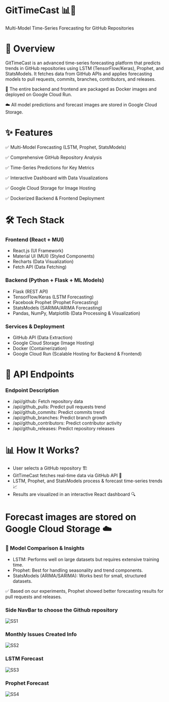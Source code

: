 # GitTimeCast 📊🔮
Multi-Model Time-Series Forecasting for GitHub Repositories


# 📌 Overview
GitTimeCast is an advanced time-series forecasting platform that predicts trends in GitHub repositories using LSTM (TensorFlow/Keras), Prophet, and StatsModels. It fetches data from GitHub APIs and applies forecasting models to pull requests, commits, branches, contributors, and releases.

🚀 The entire backend and frontend are packaged as Docker images and deployed on Google Cloud Run.

☁️ All model predictions and forecast images are stored in Google Cloud Storage.

# ✨ Features
✅ Multi-Model Forecasting (LSTM, Prophet, StatsModels)

✅ Comprehensive GitHub Repository Analysis

✅ Time-Series Predictions for Key Metrics

✅ Interactive Dashboard with Data Visualizations

✅ Google Cloud Storage for Image Hosting

✅ Dockerized Backend & Frontend Deployment

# 🛠️ Tech Stack
### Frontend (React + MUI)
* React.js (UI Framework)
* Material UI (MUI) (Styled Components)
* Recharts (Data Visualization)
* Fetch API (Data Fetching)
### Backend (Python + Flask + ML Models)
* Flask (REST API)
* TensorFlow/Keras (LSTM Forecasting)
* Facebook Prophet (Prophet Forecasting)
* StatsModels (SARIMA/ARIMA Forecasting)
* Pandas, NumPy, Matplotlib (Data Processing & Visualization)
### Services & Deployment
* GitHub API (Data Extraction)
* Google Cloud Storage (Image Hosting)
* Docker (Containerization)
* Google Cloud Run (Scalable Hosting for Backend & Frontend)



# 📡 API Endpoints
### Endpoint	Description
* /api/github: Fetch repository data
* /api/github_pulls: Predict pull requests trend
* /api/github_commits: Predict commits trend
* /api/github_branches: Predict branch growth
* /api/github_contributors: Predict contributor activity
* /api/github_releases: Predict repository releases

# 📊 How It Works?
* User selects a GitHub repository 🏗️
* GitTimeCast fetches real-time data via GitHub API 📡
* LSTM, Prophet, and StatsModels process & forecast time-series trends 📈
* Results are visualized in an interactive React dashboard 🔍

# Forecast images are stored on Google Cloud Storage ☁️
### 🎯 Model Comparison & Insights
* LSTM: Performs well on large datasets but requires extensive training time.
* Prophet: Best for handling seasonality and trend components.
* StatsModels (ARIMA/SARIMA): Works best for small, structured datasets.

✅ Based on our experiments, Prophet showed better forecasting results for pull requests and releases.



### Side NavBar to choose the Github repository
![SS1](https://github.com/user-attachments/assets/bfe0b902-3fe5-41ed-bab2-90d19de6473b)

### Monthly Issues Created Info
![SS2](https://github.com/user-attachments/assets/e6e79185-913e-4fd9-9a65-c16860e32a28)

### LSTM Forecast
![SS3](https://github.com/user-attachments/assets/d6db5a3b-3c4c-40e0-b0b7-8ea1f5aee811)

### Prophet Forecast
![SS4](https://github.com/user-attachments/assets/714ca9ed-ee12-4ae4-8e91-d67aa360462d)



